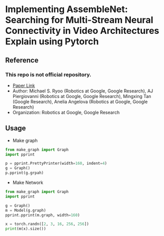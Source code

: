# Implementing AssembleNet: Searching for Multi-Stream Neural Connectivity in Video Architectures Explain using Pytorch

## Reference
  ### This repo is not official repository.
  - [Paper Link](https://arxiv.org/abs/1905.13209)
  - Author: Michael S. Ryoo (Robotics at Google, Google Research), AJ Piergiovanni (Robotics at Google, Google Research), Mingxing Tan (Google Research), Anelia Angelova (Robotics at Google, Google Research)
  - Organization: Robotics at Google, Google Research
  
## Usage
  - Make graph
  ```python
  from make_graph import Graph
  import pprint

  p = pprint.PrettyPrinter(width=160, indent=4)
  g = Graph()
  p.pprint(g.grpah)
  ```
  - Make Network
  ```python
  from make_graph import Graph
  import pprint

  g = Graph()
  m = Model(g.graph)
  pprint.pprint(m.graph, width=160)

  x = torch.randn([2, 3, 16, 256, 256])
  print(m(x).size())

  ```

